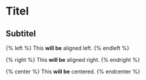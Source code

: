 # Titel

## Subtitel



{% left %} This **will be** aligned left. {% endleft %}

{% right %} This **will be** aligned right. {% endright %}

{% center %} This **will be** centered. {% endcenter %}







